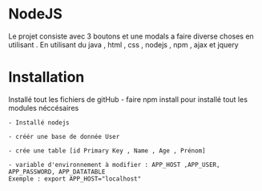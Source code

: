 
# NodeJS

Le projet consiste avec 3 boutons et une modals a faire diverse choses en utilisant . En utilisant du java , html , css , nodejs , npm , ajax et jquery 

# Installation

Installé tout les fichiers de gitHub 
    - faire npm install pour installé tout les modules néccésaires 

    - Installé nodejs

    - créér une base de donnée User 
    
    - crée une table [id Primary Key , Name , Age , Prénom]

    - variable d'environnement à modifier : APP_HOST ,APP_USER, 
    APP_PASSWORD, APP_DATATABLE 
    Exemple : export APP_HOST="localhost"

    
